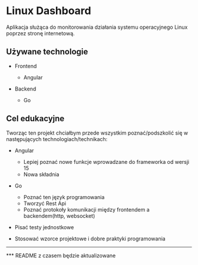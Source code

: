 # Linux Dashboard

Aplikacja służąca do monitorowania działania systemu operacyjnego Linux poprzez stronę internetową.

## Używane technologie
- Frontend
    - Angular

- Backend
    - Go

## Cel edukacyjne
Tworząc ten projekt chciałbym przede wszystkim poznać/podszkolić się w następujących technologiach/technikach:

- Angular
    - Lepiej poznać nowe funkcje wprowadzane do frameworka od wersji 15
    - Nowa składnia

- Go
    - Poznać ten język programowania
    - Tworzyć Rest Api
    - Poznać protokoły komunikacji między frontendem a backendem(http, websocket)

- Pisać testy jednostkowe
- Stosować wzorce projektowe i dobre praktyki programowania

---
*** README z czasem będzie aktualizowane